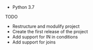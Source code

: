 * Python 3.7

TODO
* Restructure and modulify project
* Create the first release of the project
* Add support for IN in conditions
* Add support for joins
